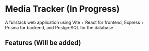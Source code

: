 # Media Tracker (In Progress)

A fullstack web application using Vite + React for frontend, Express + Prisma for backend, and PostgreSQL for the database.

## Features (Will be added)
